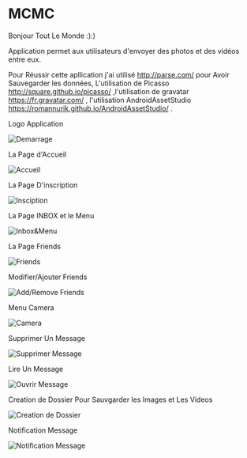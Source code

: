 # MCMC
Bonjour Tout Le Monde :):)

Application permet aux utilisateurs d'envoyer des photos et des vidéos entre eux.

Pour Réussir cette apllication j'ai utilisé http://parse.com/ pour Avoir Sauvegarder les données, L'utilisation de Picasso http://square.github.io/picasso/ ,l'utilisation de gravatar https://fr.gravatar.com/ , l'utilisation AndroidAssetStudio https://romannurik.github.io/AndroidAssetStudio/ .

Logo Application


![Demarrage](https://github.com/mouradmamassi/MCMC/blob/master/Presentation/Screenshot_2016-01-29-00-54-07.png)


La Page  d'Accueil 

![Accueil](https://github.com/mouradmamassi/MCMC/blob/master/Presentation/Screenshot_2016-01-27-01-03-32.png)

La Page D'inscription

![Insciption](https://github.com/mouradmamassi/MCMC/blob/master/Presentation/Screenshot_2016-01-27-01-03-42.png)

La Page INBOX et le Menu 

![Inbox&Menu](https://github.com/mouradmamassi/MCMC/blob/master/Presentation/Screenshot_2016-01-27-01-07-37.png)

La Page Friends

![Friends](https://github.com/mouradmamassi/MCMC/blob/master/Presentation/Screenshot_2016-01-27-01-06-44.png)

Modifier/Ajouter Friends

![Add/Remove Friends](https://github.com/mouradmamassi/MCMC/blob/master/Presentation/Screenshot_2016-01-27-01-07-24.png)

Menu Camera

![Camera](https://github.com/mouradmamassi/MCMC/blob/master/Presentation/Screenshot_2016-01-27-01-06-55.png)

Supprimer Un Message 

![Supprimer Message](https://github.com/mouradmamassi/MCMC/blob/master/Presentation/Screenshot_2016-01-29-00-43-45.png)

Lire Un Message 

![Ouvrir Message](https://github.com/mouradmamassi/MCMC/blob/master/Presentation/Screenshot_2016-01-29-00-43-33.png)

Creation de Dossier Pour Sauvgarder les Images et Les Videos

![Creation de Dossier ](https://github.com/mouradmamassi/MCMC/blob/master/Presentation/Screenshot_2016-01-29-00-52-07.png)

Notification Message

![Notification Message ](https://github.com/mouradmamassi/MCMC/blob/master/Presentation/Screenshot_2016-01-29-00-50-37.png)

